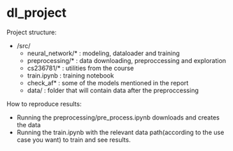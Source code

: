 # dl_project

Project structure:

*  /src/
    * neural_network/* : modeling, dataloader and training
    * preprocessing/*  : data downloading, preproccessing and exploration
    * cs236781/*       : utilities from the course
    * train.ipynb      : training notebook
    * check_af*        : some of the models mentioned in the report
    * data/            : folder that will contain data after the preproccessing 
    
    
How to reproduce results:

*  Running the preprocessing/pre_process.ipynb downloads and creates the data
*  Running the train.ipynb with the relevant data path(according to the use case you want)
   to train and see results.